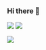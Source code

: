 ### Hi there 👋

![](https://github-profile-summary-cards.vercel.app/api/cards/stats?username=mrprogre&theme=vue)
![](http://github-profile-summary-cards.vercel.app/api/cards/productive-time?username=mrprogre&theme=vue&utcOffset=3)

![](http://github-profile-summary-cards.vercel.app/api/cards/profile-details?username=mrprogre&theme=vue)
